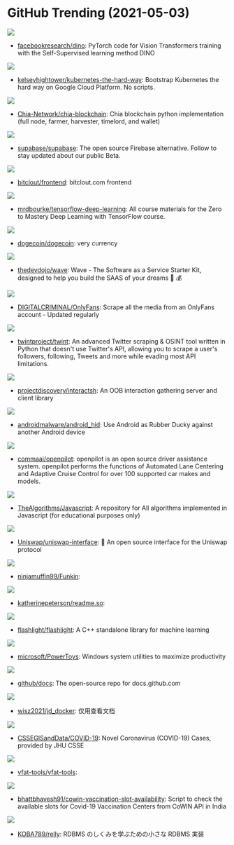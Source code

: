 # GitHub Trending (2021-05-03)

![](https://img.shields.io/badge/Python-New%20423-green?style=flat-square&logo=appveyor)
- [facebookresearch/dino](https://github.com/facebookresearch/dino): PyTorch code for Vision Transformers training with the Self-Supervised learning method DINO

![](https://img.shields.io/badge/none-New%20106-green?style=flat-square&logo=appveyor)
- [kelseyhightower/kubernetes-the-hard-way](https://github.com/kelseyhightower/kubernetes-the-hard-way): Bootstrap Kubernetes the hard way on Google Cloud Platform. No scripts.

![](https://img.shields.io/badge/Python-New%20126-green?style=flat-square&logo=appveyor)
- [Chia-Network/chia-blockchain](https://github.com/Chia-Network/chia-blockchain): Chia blockchain python implementation (full node, farmer, harvester, timelord, and wallet)

![](https://img.shields.io/badge/TypeScript-New%20423-green?style=flat-square&logo=appveyor)
- [supabase/supabase](https://github.com/supabase/supabase): The open source Firebase alternative. Follow to stay updated about our public Beta.

![](https://img.shields.io/badge/TypeScript-New%2021-green?style=flat-square&logo=appveyor)
- [bitclout/frontend](https://github.com/bitclout/frontend): bitclout.com frontend

![](https://img.shields.io/badge/Jupyter%20Notebook-New%20235-green?style=flat-square&logo=appveyor)
- [mrdbourke/tensorflow-deep-learning](https://github.com/mrdbourke/tensorflow-deep-learning): All course materials for the Zero to Mastery Deep Learning with TensorFlow course.

![](https://img.shields.io/badge/C%2B%2B-New%2096-green?style=flat-square&logo=appveyor)
- [dogecoin/dogecoin](https://github.com/dogecoin/dogecoin): very currency

![](https://img.shields.io/badge/PHP-New%20243-green?style=flat-square&logo=appveyor)
- [thedevdojo/wave](https://github.com/thedevdojo/wave): Wave - The Software as a Service Starter Kit, designed to help you build the SAAS of your dreams 🚀 💰

![](https://img.shields.io/badge/Python-New%20155-green?style=flat-square&logo=appveyor)
- [DIGITALCRIMINAL/OnlyFans](https://github.com/DIGITALCRIMINAL/OnlyFans): Scrape all the media from an OnlyFans account - Updated regularly

![](https://img.shields.io/badge/Python-New%2061-green?style=flat-square&logo=appveyor)
- [twintproject/twint](https://github.com/twintproject/twint): An advanced Twitter scraping & OSINT tool written in Python that doesn't use Twitter's API, allowing you to scrape a user's followers, following, Tweets and more while evading most API limitations.

![](https://img.shields.io/badge/Go-New%2031-green?style=flat-square&logo=appveyor)
- [projectdiscovery/interactsh](https://github.com/projectdiscovery/interactsh): An OOB interaction gathering server and client library

![](https://img.shields.io/badge/Shell-New%2017-green?style=flat-square&logo=appveyor)
- [androidmalware/android_hid](https://github.com/androidmalware/android_hid): Use Android as Rubber Ducky against another Android device

![](https://img.shields.io/badge/C%2B%2B-New%20332-green?style=flat-square&logo=appveyor)
- [commaai/openpilot](https://github.com/commaai/openpilot): openpilot is an open source driver assistance system. openpilot performs the functions of Automated Lane Centering and Adaptive Cruise Control for over 100 supported car makes and models.

![](https://img.shields.io/badge/JavaScript-New%2050-green?style=flat-square&logo=appveyor)
- [TheAlgorithms/Javascript](https://github.com/TheAlgorithms/Javascript): A repository for All algorithms implemented in Javascript (for educational purposes only)

![](https://img.shields.io/badge/TypeScript-New%2029-green?style=flat-square&logo=appveyor)
- [Uniswap/uniswap-interface](https://github.com/Uniswap/uniswap-interface): 🦄 An open source interface for the Uniswap protocol

![](https://img.shields.io/badge/Haxe-New%2028-green?style=flat-square&logo=appveyor)
- [ninjamuffin99/Funkin](https://github.com/ninjamuffin99/Funkin): 

![](https://img.shields.io/badge/JavaScript-New%2042-green?style=flat-square&logo=appveyor)
- [katherinepeterson/readme.so](https://github.com/katherinepeterson/readme.so): 

![](https://img.shields.io/badge/C%2B%2B-New%2060-green?style=flat-square&logo=appveyor)
- [flashlight/flashlight](https://github.com/flashlight/flashlight): A C++ standalone library for machine learning

![](https://img.shields.io/badge/C%23-New%20249-green?style=flat-square&logo=appveyor)
- [microsoft/PowerToys](https://github.com/microsoft/PowerToys): Windows system utilities to maximize productivity

![](https://img.shields.io/badge/JavaScript-New%2010-green?style=flat-square&logo=appveyor)
- [github/docs](https://github.com/github/docs): The open-source repo for docs.github.com

![](https://img.shields.io/badge/Shell-New%2022-green?style=flat-square&logo=appveyor)
- [wisz2021/jd_docker](https://github.com/wisz2021/jd_docker): 仅用查看文档

![](https://img.shields.io/badge/none-New%2010-green?style=flat-square&logo=appveyor)
- [CSSEGISandData/COVID-19](https://github.com/CSSEGISandData/COVID-19): Novel Coronavirus (COVID-19) Cases, provided by JHU CSSE

![](https://img.shields.io/badge/JavaScript-New%2011-green?style=flat-square&logo=appveyor)
- [vfat-tools/vfat-tools](https://github.com/vfat-tools/vfat-tools): 

![](https://img.shields.io/badge/Jupyter%20Notebook-New%2011-green?style=flat-square&logo=appveyor)
- [bhattbhavesh91/cowin-vaccination-slot-availability](https://github.com/bhattbhavesh91/cowin-vaccination-slot-availability): Script to check the available slots for Covid-19 Vaccination Centers from CoWIN API in India

![](https://img.shields.io/badge/Rust-New%2036-green?style=flat-square&logo=appveyor)
- [KOBA789/relly](https://github.com/KOBA789/relly): RDBMS のしくみを学ぶための小さな RDBMS 実装


